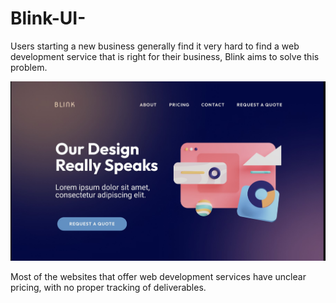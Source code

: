 # Blink-UI-

Users  starting a new business generally find it very hard to find a web
development service that is right for their business, Blink aims to solve
this problem.

![image](https://github.com/Amar985/Blink-UI-/blob/main/preview.jpg)

Most of the websites that offer web development services have unclear
pricing, with no proper tracking of deliverables.
